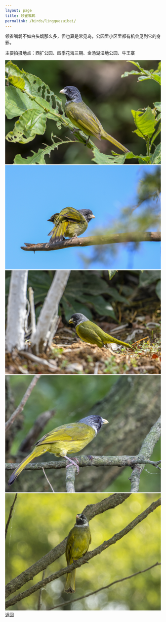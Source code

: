 ```yaml
---
layout: page
title: 领雀嘴鹎
permalink: /birds/lingquezuibei/
---
```

领雀嘴鹎不如白头鹎那么多，但也算是常见鸟，公园里小区里都有机会见到它的身影。

主要拍摄地点：西扩公园、四季花海三期、金汤湖湿地公园、牛王寨

![](../picture/领雀嘴鹎/DSC_5656-NEF_DxO_DeepPRIME.jpg)
![](../picture/领雀嘴鹎/DSC_0533.jpg)
![](../picture/领雀嘴鹎/DSC_2729-NEF_DxO_DeepPRIME.jpg)
![](../picture/领雀嘴鹎/DSCN0349-NRW_DxO_DeepPRIME.jpg)
![](../picture/领雀嘴鹎/DSCN0254-NRW_DxO_DeepPRIME.jpg)
[返回](../../)
